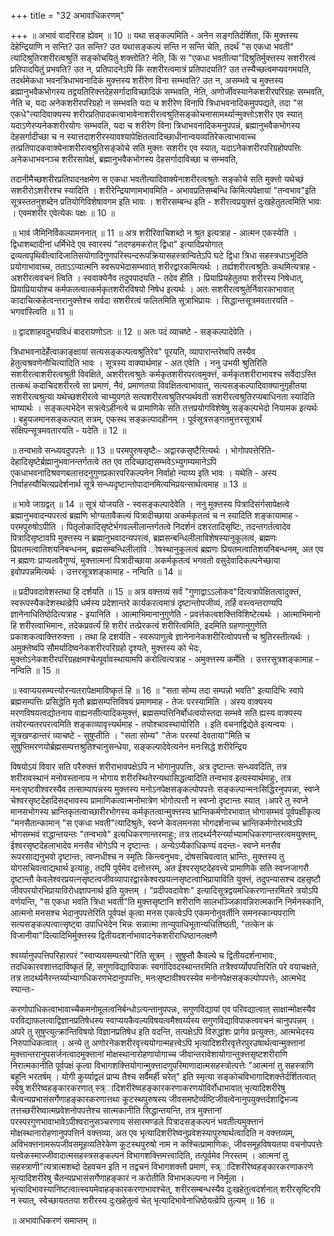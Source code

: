 +++
title = "32 अभावाधिकरणम्"

+++
॥ अभावं वादरिराह ह्येवम् ॥ 10 ॥ यथा सङ्कल्पमिति - अनेन सङ्गतिर्दर्शिता, किं मुक्त्तस्य देहेन्द्रियाणि न सन्ति? उत सन्ति? उत यथासङ्कल्पं सन्ति न सन्ति चेति, तदर्थं "स एकधा भवती" त्यादिश्रुतिरशरीरत्वश्रुतिं सङ्कोचयितुं शक्त्तोति? नेति, किं स "एकधा भवतीत्या"दिश्रुतिर्मुक्त्तस्य सशरीरत्वं प्रतिपादयितुं प्रभवति? उत न, प्रतिपादनेऽपि किं सशरीरत्वमात्रं प्रतिपादयति? उत तस्यैच्छत्वमप्यवगमयति, तदर्थमेकधा भवनत्रिधाभवनादिकं मुक्त्तस्य शरीरेण विना सम्भवति? उत न, असम्भवे च मुक्त्तस्य ब्रह्मानुभवैकभोगस्य तद्वयतिरिक्त्तदेहसर्गादाविच्छादिकं सम्भवति, नेति, अणोर्जीवस्यानेकशरीरपरिग्रहः सम्भवति, नेति च, यदा अनेकशरीरपरिग्रहो न सम्भवति यदा च शरीरेण विनापि त्रिधाभवनादिकमुपपद्यते, तदा "स एकधे"त्यादिवाक्यस्य शरीरप्रतिपादकत्वाभावेनाशरीरत्वश्रुतिसङ्कोचनासामर्थ्यान्मुक्त्तोऽशरीर एव स्यात् यदाऽणेरप्यनेकशरीरयोगः सम्भवति, यदा च शरीरेण विना त्रिधाभवनादिकमनुपपन्नं, ब्रह्मानुभवैकभोगस्य देहसर्गादीच्छा च न स्यात्तदाशरीरस्यावश्यापेक्षितत्वादिच्छाधीनान्वयव्यतिरेकत्वाभावाच्च तत्प्रतिपादकवाक्येनाशरीरत्वश्रुतिसङ्कोचे सति मुक्त्तः सशरीर एव स्यात्, यदाऽनेकशरीरपरिग्रहोपपत्तिः अनेकधाभवनञ्च शरीरसापेक्षं, ब्रह्मानुभवैकभोगस्य देहसर्गादाविच्छा च सम्भवति,

तदानीमैच्छशरीरप्रतिपादनक्षमेण स एकधा भवतीत्यादिवाक्येनाशरीरत्वश्रुतेः सङ्कोचे सति मुक्त्तो यथेच्छं सशरीरोऽशरीरश्च स्यादिति । शरीरेन्द्रियाणामभावमिति - अभावप्रतिसम्बन्धि किमित्यपेक्षायां "तन्वभाव"इति सूत्रस्ततनुशब्देन प्रतियोगिविशेषावगम इति भावः । शरीरसम्बन्ध इति - शरीरत्वप्रयुक्त्तं दुःखहेतुतत्वमिति भावः । एवमशरीर एवेत्येकः पक्षः ॥ 10 ॥

॥ भावं जैमिनिर्विकल्पामननात् ॥ 11 ॥ अत्र शरीरिवाचिशब्दो न श्रुत इत्यत्राह - आत्मन एकस्येति । द्विधाशब्दादीनां धर्मिभेदे एव स्वारस्यं "तदण्डमकरोत् द्विधा" इत्यादिप्रयोगात् द्रव्यत्वपृथिवीत्वादिजातिसंयोगादिगुणपरिस्पन्दरूपक्रियासहस्त्रान्वितेऽपि घटे द्विधा त्रिधा सहस्त्रधाऽभूदिति प्रयोगाभावाच्च, तताऽऽप्यात्मनि स्वरूपभेदासम्भवात् शरीरद्वारकमित्यर्थः । तर्ह्यशरीरत्वश्रुतिः कथमित्यत्राह - अशरीरत्ववचनं त्विति । स्ववाक्येनैव तदुपपादयति - तदेव हीति । प्रियाप्रियहेतुतया शरीरस्य निषेधात्, प्रियाप्रियायोश्च कर्मफलत्वात्कर्मकृतशरीरविषयो निषेध इत्यर्थः । अतः सशरीरत्वश्रुतेर्निवारकाभावात् कादाचित्कहेत्वन्तरानुक्त्तेश्च सर्वदा सशरीरत्वं फलितमिति सूत्राभिप्रायः । सिद्धान्तसूत्रमवतारयति - भगवांस्त्विति ॥ 11 ॥

॥ द्वादशाहवदुभयविधं बादरायणोऽतः ॥ 12 ॥ अतः पदं व्याचष्टे - सङ्कल्पादेवेति ।

त्रिधाभवनादेर्हेत्वाकाङ्क्षायां सत्यसङ्कल्पत्वश्रुतिरेव" पूरयति, व्यापारान्तरेष्वपि तस्यैव हेतुत्वश्रवणेनौचित्यादिति भावः । सूत्रस्य वाक्यार्थमाह - अत एवेति । ननु उभयी श्रुतिरिति सशरीरत्वाशरीरत्वश्रुती विवक्षिते, अशरीरत्वश्रुतेः कर्मकृतशरीरपरत्वमुक्त्तं, कर्मकृतशरीराभावश्च सर्वेदाऽस्ति तत्कथं कदाचिदशरीरत्वे सा प्रमाणं, नैवं, प्रमाणतया विवक्षितत्वाभावात्, सत्यसङ्कल्पादिवाक्यानुगृहीतया सशरीरत्वश्रुत्या यथेच्छशरीरत्वे चाभ्युपगते सत्यशरीरत्वश्रुतिरप्यर्थवती सशरीरत्वश्रुतिरप्यबाधिनता स्यादिति भाष्यार्थः । सङ्कल्पभेदेन सत्रत्वेऽहीनत्वे च प्रामाणिके सति तत्तप्रयोगविशेषेषु सङ्कल्पभेदो नियामक इत्यर्थः । बहुयजमानसङ्कल्पात् सत्रम्, एकस्थ सङ्कल्पादहीनम् । पूर्वसूत्रसङ्गतमुत्तरसूत्रार्थं संक्षिपन्सूत्रमवतारयति - यदेति ॥ 12 ॥

॥ तन्वभावे सन्ध्यवदुपपत्तेः ॥ 13 ॥ परमपुरुषसृष्टैः- अद्वारकसृष्टैरित्यर्थः । भोगोपपत्तेरिति- देहादिसृष्टेर्ब्रह्मानुभवानन्तर्गतत्वे तत एव तदिच्छाद्यसम्भवेऽभ्युगम्यमानेऽपि एकधाभवनादिश्रवणबलात्तदनुगुणप्रकारपरिकल्पनेन निर्वाहो न्याय्य इति भावः । यथेति - अस्य निर्वाहस्यौचित्यप्रदेर्शनार्थ सूत्रे सन्ध्यदृष्टान्तोपादानमित्यभिप्रयन्सार्थत्वमाह ॥ 13 ॥

॥ भावे जाग्रद्वत् ॥ 14 ॥ सूत्रं योजयति - स्वसङ्कल्पादेवेति । ननु मुक्त्तस्य पित्रादिसंर्गसापेक्षत्वे ब्रह्मानुभवादन्यपरत्वं ब्रह्मणि भोग्यतावैकल्यं पित्रादीच्छाया अकर्मकृतत्वं च न स्यादिति शङ्कायामाह - परमपुरुषोऽपीति । पितृलोकादिसृष्टेर्भगवल्लीलान्तर्गतत्वे निदर्शनं दशरतादिसृष्टिः, तदन्तगर्तत्वादेव पित्रादिसृष्टावपि मुक्त्तस्य न ब्रह्मानुभवादन्यपरत्वं, ब्रह्मसन्बन्धिलीलाविशेषस्यानुकूलत्वं, ब्रह्मणः प्रियतमत्वातिशयनिबन्धनम्, ब्रह्मसम्बन्धिलीलावि ोषस्थानुकूलत्वं ब्रह्मणः प्रियतमत्वातिशयनिबन्धनम्, अत एव न ब्रह्मणः प्राप्यत्ववैगुण्यं, मुक्त्तात्मनां पित्रादीच्छाया अकर्मकृतत्वं भगवतो वसुदेवादिकल्पनेच्छाया इवोपपन्नमित्यर्थः । उत्तरसूत्रशङ्कामाह - नन्विति ॥ 14 ॥

॥ प्रदीपवदावेशस्तथा हि दर्शयति ॥ 15 ॥ अत्र वक्त्तव्यं सर्वं "गुणाद्वाऽऽलोकव"दित्यत्रापेक्षितत्वादुक्त्तं, स्वरूपस्यैकदेशस्थत्व्रेपि धर्मस्य प्रदेशान्तरे कार्यकरत्वमात्रं दृष्टान्तोपजीव्यं, तर्हि वस्त्वन्तराण्यपि ज्ञानेनाधितिष्ठेदित्यत्राह - इयानिति । आत्माभिमानानुगुणेति - प्रवर्त्तकत्वशक्त्तिविशिष्टेत्यर्थः । आत्माभिमानो हि शरीरत्वाभिमानः, तदेकप्रवर्त्यं हि शरीरं तत्प्रेरकत्वं शरीरित्वमिति, इदमिति ग्रहणानुगुणेति प्रकाशकत्वाक्त्तिरुक्त्ता । तथा हि दशर्यति - स्वरूपाणुत्वे ज्ञानेनानेकशरीरित्वोपपत्तौ च श्रुतिरस्तीत्यर्थः । अमुक्त्तेष्वपि सौमर्यादिष्वनेकशरीरपरिग्रहो दृश्यते, मुक्त्तस्य को भेदः, मुक्त्तोऽनेकशरीरपरिग्रहक्षमश्चेत्पूर्वावस्थायामपि करोत्वित्यत्राह - अमुक्त्तस्य कर्मेति । उत्तरसूत्रशङ्कामाह - नन्विति ॥ 15 ॥

॥ स्वाप्ययसम्पत्त्योरन्यतरापेक्षमाविष्कृतं हि ॥ 16 ॥ "सता सोम्य तदा सम्पन्नो भवति" इत्यादिभिः स्वापे ब्रह्मसम्पत्तिः प्रसिद्धेति मृतौ ब्रह्मसम्पत्तिविषयं प्रमाणमाह - तेजः परस्यामिति । अस्य वाक्यस्य मरणविषयत्वद्योतनाय वाह्यनसीत्यादिकमुक्त्तं, ब्रह्मसम्पत्तिनिर्बोधत्वयोस्तदा सम्भवे सति ह्यस्य वाक्यस्य तयोरन्यतरपरत्वमिति शङ्काव्यावृत्त्यर्थमाह - तयोश्चावस्थायोरिति । इति वचनाद्विद्येते इत्यन्वयः । सूत्रखण्डान्तरं व्याचष्टे - सुषुप्तीति । "सता सोम्य" "तेजः परस्यां देवताया"मिति च सुषुप्तिमरणयोर्ब्रह्मसम्पत्तश्रुतिश्चानुसन्धेया, सङ्कल्पादेवेत्यनेन मनःसिद्धे शरीरेन्द्रिय

विषयोऽयं विवार सति परैरुक्त्तं शरीराभावपक्षेऽपि न भोगानुपपत्तिः, अत्र दृष्टान्तः सन्ध्यवदिति, तत्र शरीरावस्थानं मनोवस्तानाय न भोगाय शरीरस्थितेरन्यथासिद्धत्वादिति तन्वभाव इत्यस्यार्थमाहुः, तत्र मनःसृष्टवीश्वरस्यैव तत्साम्यापन्नस्य मुक्त्तस्य मनोऽनपेक्षसङ्कल्पोपपत्तेः सङ्कल्पान्मनःसिद्धिरनुपपन्ना, स्वप्ने चेश्वरसृष्टदेहादिसद्भावस्य प्रामाणिकत्वान्मनोमात्रेण भोगोत्पत्तौ न स्वप्नो दृष्टान्तः स्यात् ।अपरे तु स्वप्ने मानसभोगस्य भ्रान्तिकृतत्वाच्छारीरभोगस्य कर्मकृतत्वान्मुक्त्तस्य भ्रान्तिकर्मणोरभावात् भोगासम्भवं पूर्वपक्षीकृत्य "मनसैतान्कामान् "स एकधा भवती"त्यादिश्रुतेः, स्वप्ने केवलमनसा भोगदर्शनाच्च भ्रान्तिकर्मणोरभावेऽपि भोगसम्भवं राद्धान्तयन्तः "तन्वभावे" इत्यधिकरणान्तरमाहुः; तत्र तादर्थ्यनैरर्न्य्याभ्यामधिकरणान्तरत्वमयुक्त्तम्, ईश्वरसृष्टदेहलाभादेव मनसैव भोगेऽपि न दृष्टान्तः । अन्येऽप्यैकाधिकण्यं वदन्तः- स्वप्ने मनसैव रूपरसाद्यनुभवो दृष्टान्तः, त्वप्नधीश्च न स्मृतिः किन्त्वनुभवः, दोषसचिवत्वात् भ्रान्तिः, मुक्त्तस्य तु योगसचिवत्वाद्यथार्थ इत्याहुः, तदपि पूर्वमेव दत्तोत्तरम्, अत ईश्वरसृष्टदेहवत्त्वे प्रामाणिके सति स्वप्नजागरौ दृष्टान्तौ केवलेश्वरप्रयत्नसृष्टत्वजीवव्यापारद्वारकेश्वरप्रयत्नसृष्टत्वाभिप्रायाविति युक्त्तं, तदुपन्यासश्च दहसृष्टौ जीवपरयोरभिप्रायाविरोधज्ञापनार्थ इति युक्त्तम् । "प्रदीपवदावेशः" इत्यादिसूत्रद्वयमधिकरणान्तरमितरे त्रयोऽपि वर्णयन्ति, "स एकधा भवति त्रिधा भवती"ति मुक्त्तसृष्टानि शरीराणि सालभञ्जिकावन्निरात्मकानि निर्मनस्कानि, आत्मनो मनसश्च भेदानुपपत्तेरिति पूर्वपक्षं कृत्वा मनस एकत्वेऽपि एकमनोनुवर्तीनि समनस्कान्यपराणि सत्यसङ्कल्पत्वात्सृष्ट्वा उपाधिभेदेन भिन्नः सन्नात्मा तान्युपाधिभूतान्यधितिष्ठती, "तत्केन कं विजानीया"दित्यादिभिर्मुक्त्तस्य द्वितीयदशर्नाभावादनेकशरीराधिष्ठानलक्षणै

श्वर्य्यानुपपत्तिपरिहारपरं "स्वाप्ययसम्पत्त्यो"रिति सूत्रम् । सुषुप्तौ कैवल्ये च द्वितीयदर्शनाभावः, तदधिकारवशात्तदाविष्कृतं हि, सगुणविद्याविपाकः स्वर्गादिवदस्थान्तरमिति तत्रैश्वर्य्योपपत्तिरिति परे वयाचक्षते, तत्र तादर्थ्यनैरन्तर्य्याभ्यागधिकरणभेदानुपपत्तिः, मनःसृष्टावीश्वरस्येव मनोनपेक्षसङ्कल्पोपपत्तेः, आत्मभेद स्यान्तः-

करणोपाधिकत्वाभावाच्चैकमनोमूलत्वनिर्बन्धोऽत्यन्तानुपपन्नः, सगुणविद्यायां एव परिवद्यात्वात् साक्षान्मोक्षस्यैव परविद्याफलत्वाद्विज्ञानप्रतिषेधस्य स्वाप्ययकैवल्यविषयत्वमैश्वर्य्यस्य सगुणविद्याविपाकत्ववचनं चानुपपन्नम् । अपरे तु सुषुप्त्युत्क्रान्तिविषयो विज्ञानप्रतिषेध इति वदन्ति, तत्पक्षेऽपि विरुद्धांशः प्रागेव प्रत्युक्त्तः, आत्मभेदस्य निरुपाधिकत्वात् । अन्ये तु अणोरनेकशरीरवृत्त्ययोगान्महत्त्वेऽपि भृत्यादिशरीरवृत्तेरपुरउषार्थत्वान्मुक्त्तानां मुक्त्तान्तरानुपसर्जनत्वादमुक्त्तानां मोक्षस्थानारोहणायोगाच्च जीवान्तरावेशायोगान्तुक्त्तसृष्टशरीराणि निरात्मकानीति पूर्वपक्षं कृत्वा विभागशक्त्तियोगान्मुक्त्तादणुपरिमाणादात्मसहस्त्रोत्पत्तेः "आत्मनां तु सहस्त्राणि बहूनि भरतर्षम् । योगी कुर्य्याद्वलं प्राप्य तैश्च सर्वैमर्ही चरेत्" इति स्मृत्या सङ्कोचविभागादिशक्त्तेर्दर्शितत्वात् स्वेषु शरीरेष्वहङ्कारकरणात् स्त्र्ादिशरीरेष्वहङ्कारकरणाकरणयोविर्रोधाभावात् भृत्यादिशरीरेषु चैत्यन्यप्रभासंसर्गेणाहङ्कारकरणात्तथा कूटस्थपुरुषस्य जीवसमष्टेर्व्यष्टिजीवत्वेनानुपयुक्त्तर्दशाद्विभज्य तत्तच्छरीरेष्वात्मप्रवेशनोपपत्तेश्च सात्मकानीति सिद्धान्तयन्ति, तत्र मुक्त्तानां परस्परगुणभावाभावेऽपीश्वरानुसञ्चरणाय संसारमण्डले पित्रादसङ्कल्पनं भवतीत्यमुक्त्तानं मोक्षस्थानारोहणानुपपत्तिर्न वक्त्तव्या, अत एव भृत्यादिशरीरेष्वनुप्रवेशस्यापुरुषार्थत्वादिति न वक्त्तव्यम्, अविभक्त्तनामरूपजीवसमूहव्यतिरेकेण कूटस्थपुरुषो नाम न कश्चित्प्रामाणिकः, जीवसमूहविषयतया वचनोपपत्तेः यत्त्वेकस्माज्जीवादात्मसहस्त्रसङ्कल्पनं विभागशक्त्तिमत्त्वादिति, तत्पूर्वमेव निरस्तम् । आत्मनां तु सहस्त्राणी"त्यत्रात्मशब्दो देहवचन इति न तद्वचनं विभागशक्त्तौ प्रमाणं, स्त्र्ादिशरीरेष्वहङ्कारकरणाकरणे भृत्यादिशरीरेषु चैतन्यप्रभासंसर्गेणाहङ्कारं न करोतीति विभाभकल्पना न निर्मूला । भृत्यादिभावस्यानिष्टत्वात्स्वयमेवाहङ्कारकरणाभावश्चेत्, शरीरसम्बन्धस्यैव दुःखहेतुत्वदर्शनात् शरीरसृष्टिरपि न स्यात्, स्वेच्छायततया शरीरस्य दुःखहेतुत्वं चेत् भृत्यादिभावेनाधिष्ठेयत्व्रेपि तुल्यम् ॥ 16 ॥

॥ अभावाधिकरणं समाप्तम् ॥

